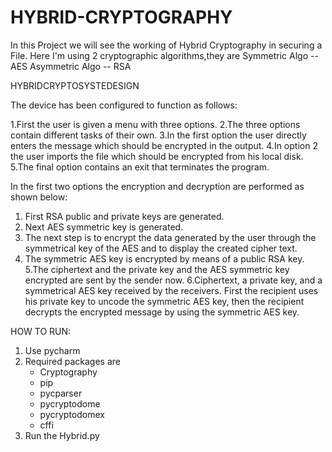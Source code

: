 # HYBRID-CRYPTOGRAPHY
In this Project we will see the working of Hybrid Cryptography in securing a File. 
Here I'm using 2 cryptographic algorithms,they are
Symmetric Algo -- AES
Asymmetric Algo -- RSA


HYBRIDCRYPTOSYSTEDESIGN
 
The device has been configured to function as follows:

1.First the user is given a menu with three options.
2.The three options contain different tasks of their own.
3.In the first option the user directly enters the message which should be encrypted in the output.
4.In option 2 the user imports the file which should be encrypted from his local disk.
5.The final option contains an exit that terminates the program.

In the first two options the encryption and decryption are performed as shown below:
1. First RSA public and private keys are generated.
2. Next AES symmetric key is generated.
3. The next step is to encrypt the data generated by the user through the symmetrical key of the AES and to display the created cipher text.
4. The symmetric AES key is encrypted by means of a public RSA key.
5.The ciphertext and the private key and the AES symmetric key encrypted are sent by the sender now.
6.Ciphertext, a private key, and a symmetrical AES key received by the receivers.
First the recipient uses his private key to uncode the symmetric AES key, then the recipient decrypts the encrypted message by using the symmetric AES key.

HOW TO RUN:
1. Use pycharm
2. Required packages are
    - Cryptography
    - pip
    - pycparser
    - pycryptodome
    - pycryptodomex
    - cffi
3. Run the Hybrid.py 

